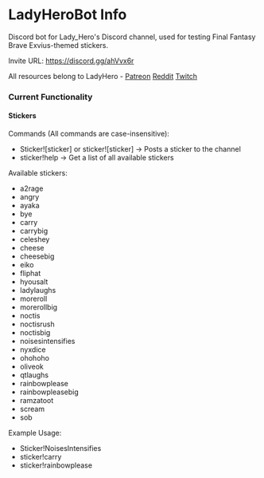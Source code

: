 # LadyHeroBot Info

Discord bot for Lady_Hero's Discord channel, used for testing Final Fantasy Brave Exvius-themed stickers.

Invite URL: https://discord.gg/ahVvx6r

All resources belong to LadyHero - [Patreon](https://www.patreon.com/ladyhero) [Reddit](https://www.reddit.com/user/lady_hero) [Twitch](https://www.twitch.tv/ladyxhero)

### Current Functionality

#### Stickers

Commands (All commands are case-insensitive):

- Sticker![sticker] or sticker![sticker] → Posts a sticker to the channel
- sticker!help → Get a list of all available stickers

Available stickers:

- a2rage
- angry
- ayaka
- bye
- carry
- carrybig
- celeshey
- cheese
- cheesebig
- eiko
- fliphat
- hyousalt
- ladylaughs
- moreroll
- morerollbig
- noctis
- noctisrush
- noctisbig
- noisesintensifies
- nyxdice
- ohohoho
- oliveok
- qtlaughs
- rainbowplease
- rainbowpleasebig
- ramzatoot
- scream
- sob

Example Usage:

- Sticker!NoisesIntensifies
- sticker!carry
- sticker!rainbowplease
